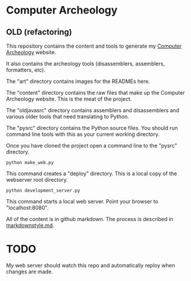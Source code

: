 # Computer Archeology



## OLD (refactoring)

This repository contains the content and tools to generate my [Computer Archeology](http://computerarcheology.com) website.

It also contains the archeology tools (disassemblers, assemblers, formatters, etc).

The "art" directory contains images for the READMEs here. 

The "content" directory contains the raw files that make up the Computer Archeology website. This is the meat of the project.

The "oldjavasrc" directory contains assemblers and disassemblers and various older tools that need translating to Python.

The "pysrc" directory contains the Python source files. You should run command line tools with this as your current working directory.

Once you have cloned the project open a command line to the "pysrc" directory. 

```
python make_web.py
```

This command creates a "deploy" directory. This is a local copy of the webserver root directory.

```
python development_server.py
```

This command starts a local web server. Point your browser to "localhost:8080".

All of the content is in github markdown. The process is described in [markdownstyle.md](markdwonstyle.md).

# TODO

My web server should watch this repo and automatically reploy when changes are made.
